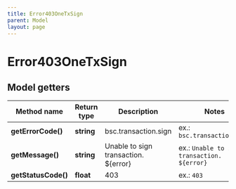 ```yaml
---
title: Error403OneTxSign
parent: Model
layout: page
---
```


# Error403OneTxSign

## Model getters

Method name | Return type | Description | Notes
------------ | ------------- | ------------- | -------------
**getErrorCode()** | **string** | bsc.transaction.sign | ex.: `bsc.transaction.sign`
**getMessage()** | **string** | Unable to sign transaction. ${error} | ex.: `Unable to sign transaction. ${error}`
**getStatusCode()** | **float** | 403 | ex.: `403`

